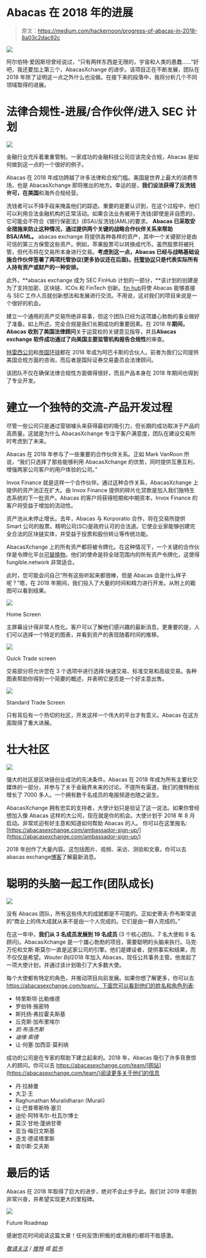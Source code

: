 # Abacas 在 2018 年的进展

> 原文：<https://medium.com/hackernoon/progress-of-abacas-in-2018-8a03c2dac92c>

![](img/398586a9659ee231873f8b627022b563.png)

阿尔伯特·爱因斯坦曾经说过，“只有两样东西是无限的，宇宙和人类的愚蠢……”好吧，我还要加上第三个，AbacasXchange 的进步。该项目正在不断发展，团队在 2018 年除了证明这一点之外什么也没做。在接下来的段落中，我将分析几个不同领域取得的进展。

# 法律合规性-进展/合作伙伴/进入 SEC 计划

![](img/f466fa5361aa9f0993da206d24d3bf83.png)

金融行业充斥着重重管制。一家成功的金融科技公司应该完全合规，Abacas 是如何做到这一点的一个很好的例子。

Abacas 在 2018 年成功跨越了许多法律和合规门槛。美国是世界上最大的消费市场，也是 AbacasXchange 即将推出的地方。幸运的是，**我们设法获得了反洗钱许可，在美国**和海外合规经营。

洗钱者可以不择手段来掩盖他们的踪迹。重要的是要认识到，在这个过程中，他们可以利用合法金融机构的正常活动。如果合法业务被用于洗钱(即使是非自愿的)，它可能会不符合《银行保密法》(BSA)/反洗钱(AML)的要求。 **Abacas 已采取安全措施来防止这种情况，通过提供两个关键的战略合作伙伴关系来帮助 BSA/AML。** 
abacas exchange 将提供各种各样的资产，其中一个关键部分是由可信的第三方保管这些资产。例如，苹果股票可以转换成代币。虽然股票将被托管，但代币将在交易所本身进行交易。**考虑到这一点，Abacas 已经与战略基础设施合作伙伴签署了两项托管协议(更多协议还在后面)。[托管协议](https://www.investopedia.com/terms/c/custodial-agreement.asp)只是代表实际所有人持有资产或财产的一种安排。**

此外，**abacas exchange 成为 SEC FinHub 计划的一部分，**该计划的创建是为了支持加密、区块链、ICOs 和 FinTech 创新。[fin hub](https://www.sec.gov/news/press-release/2018-240)将使 Abacas 能够直接与 SEC 工作人员就创新想法和发展进行交流。不用说，这对我们的项目来说是一个很好的机会。

建立一个通用的资产交易所绝非易事，但这个团队已经为这项雄心勃勃的事业做好了准备。如上所述，完全合规是我们长期成功的重要因素。在 2018 年**期间，Abacas 收到了美国法律顾问**关于运营权的关键意见指导，并且**Abacas exchange 软件成功通过了向美国主要监管机构报告合规性**的审查。

[特雷西公司](https://tracyfirm.com/)和[帝国环球](https://empireglobal.partners/)都在 2018 年成为阿巴卡斯的合伙人。前者为我们公司提供美国合规方面的咨询，而后者是国际证券交易委员会法律顾问。

该团队不仅在确保法律合规性方面做得很好，而且产品本身在 2018 年期间也得到了专业开发。

# 建立一个独特的交流-产品开发过程

尽管一些公司只是通过营销噱头来获得最初的吸引力，但长期的成功取决于产品的高质量。这就是为什么 AbacasXchange 专注于客户满意度，团队在建设交易所时考虑到了未来。

Abacas 在 2018 年参与了一些重要的合作伙伴关系。正如 Mark VanRoon 所说，“我们只选择了那些能够利用 AbacasXchange 的优势，同时提供互惠互利，增强两家公司客户的用户体验的公司。”

Invox Finance 就是这样一个合作伙伴。通过这种合作关系，AbacasXchange 上提供的资产池正在扩大。由 Invox Finance 提供的碎片化贷款是加入我们独特生态系统的下一批资产。Abacas 的客户将获得短期和中期资本，Invox Finance 的客户将受益于增加的流动性。

资产池从未停止增长。去年，Abacas 与 Korporatio 合作，将在交易所提供 Smart 公司的股票。精明公司(SC)是政府认可的合法道。它使企业家能够创建完全合法的区块链实体，并受益于投票和股份转让等传统功能。

AbacasXchange 上的所有资产都将被令牌化。在这种情况下，一个关键的合作伙伴是令牌化平台[可替换物](http://www.fungible.network/)。他们的使命是将全球范围内的所有资产令牌化，这使得 fungible.network 非常适合。

此时，您可能会问自己“所有这些听起来都很棒，但是 Abacas 会是什么样子呢？”嗯，在 2018 年期间，我们投入了大量的时间和精力进行开发。从附上的截图可以看到结果。

![](img/3a93c76b27a6d4c891b3411eeac7ecec.png)

Home Screen

主屏幕设计得非常人性化。客户可以了解他们感兴趣的最新消息。更重要的是，人们可以选择一个特定的图表，并看到资产的表现随着时间的推移。

![](img/77e5dded1c93ad4f155d9fe200e590bc.png)

Quick Trade screen

交易部分将允许您在 3 个选项中进行选择:快速交易、标准交易和高级交易。各种图表帮助你得到一个简要的概述，并表明它是否是一个好主意出售。

![](img/c9ae1f323e8022fd47257872304e1884.png)

Standard Trade Screen

只有背后有一个热切的社区，开发这样一个伟大的平台才有意义。Abacas 在这方面取得了重大进展。

# 壮大社区

![](img/6898a887f42ddd779bc145e3220dc721.png)

强大的社区是区块链创业成功的先决条件。Abacas 在 2018 年成为所有主要社交媒体的一部分，并参与了关于金融界未来的讨论。不提所有渠道，我们的推特粉丝增长了 7000 多人。一个拥有数千名成员的电报频道也随之诞生。

AbacasXchange 拥有忠实的支持者，大使计划只是验证了这一说法。如果你曾经想加入像 Abacas 这样的大公司，现在就是你的机会。大使计划于 2018 年 8 月启动。非常欢迎有好主意和知道如何帮助 Abacas 的人。
你可以在这里报名:[https://abacasexchange.com/ambassador-sign-up/](https://abacasexchange.com/ambassador-sign-up/)

2018 年创作了大量内容。这包括图片、视频、采访、测验和文章。你可以去 abacas exchange[博客](https://abacasexchange.com/blog/)了解最新消息。

# 聪明的头脑一起工作(团队成长)

![](img/b1252dd5f5e6d003f40775c8d3ea02e8.png)

没有 Abacas 团队，所有这些伟大的成就都是不可能的。正如史蒂夫·乔布斯常说的“商业上的伟大成就从来不是由一个人完成的。它们是由一群人完成的。”

在这一年中，**我们从 3 名成员发展到 19 名成员** (3 个核心团队、7 名大使和 9 名顾问)。AbacasXchange 是一个雄心勃勃的项目，需要聪明的头脑来执行。马克·万伦和文斯·斯莫尔一直是这家公司的引擎。他们是建设者，提供事实和结果，而不仅仅是希望。*Wouter Bijl*2018 年加入 Abacas，现任公共事务主管。他发起了一项大使计划，并通过该计划吸引了大多数大使。

每个大使都有特定的角色，并推动项目向前发展。如果你想了解更多，你可以去 https://abacasexchange.com/team/。下面您可以看到他们的姓名和角色列表:

*   特里斯坦·比勒维德
*   罗伯特·施密特
*   斯托扬·弗拉霍夫斯基
*   丘克斯·加布里埃尔
*   *凯·布洛杰斯*
*   *迪维·索德*
*   让·何塞·加西亚·莫利纳

成功的公司是在专家的帮助下建立起来的。2018 年，Abacas 吸引了许多背景惊人的顾问。你可以去 https://abacasexchange.com/team/[网站](https://abacasexchange.com/team/)阅读更多关于他们的信息

*   丹·拉赫曼
*   大卫·王
*   Raghunathan Muralidharan (Murali)
*   让·巴普蒂斯特·塞贝
*   迪伦·阿特韦尔-杜瓦尔博士
*   莫汉·甘地·蓬纳甘蒂
*   亚当·梅日文斯基
*   迭戈·德诺塔里斯
*   查尔斯·艾夫斯

# 最后的话

Abacas 在 2018 年取得了巨大的进步，绝对不会止步于此。我们对 2019 年感到非常兴奋，并希望实现更大的里程碑。

![](img/e08773ac7ec46782a009c4ae8980e984.png)

Future Roadmap

感谢您花时间阅读这篇文章！任何反馈(积极的或消极的)都将不胜感激。

[*敬请关注*](https://t.me/ABACASXCHANGE_ABCS) */* [*推特*](https://twitter.com/AbacasXchange) *或* [*脸书*](https://www.facebook.com/AbacasExchange)